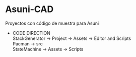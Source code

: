 # Asuni-CAD
Proyectos con código de muestra para Asuni
- CODE DIRECTION <br/>
StackGenerator -> Project -> Assets -> Editor and Scripts <br/>
Pacman -> src <br/>
StateMachine -> Assets -> Scripts
